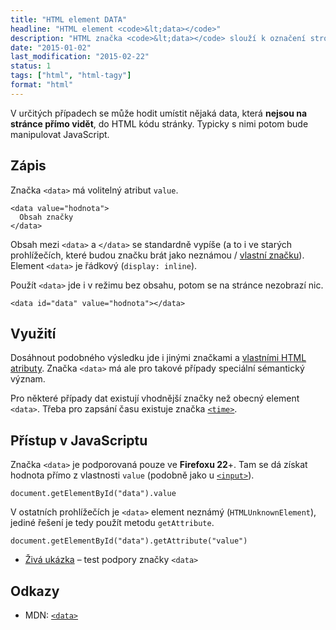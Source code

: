 ```yaml
---
title: "HTML element DATA"
headline: "HTML element <code>&lt;data></code>"
description: "HTML značka <code>&lt;data></code> slouží k označení strojově čitelných dat na webu."
date: "2015-01-02"
last_modification: "2015-02-22"
status: 1
tags: ["html", "html-tagy"]
format: "html"
---
```


<p>V určitých případech se může hodit umístit nějaká data, která <b>nejsou na stránce přímo vidět</b>, do HTML kódu stránky. Typicky s nimi potom bude manipulovat JavaScript.</p>




<h2 id="zapis">Zápis</h2>

<p>Značka <code>&lt;data></code> má volitelný atribut <code>value</code>.</p>

<pre><code>&lt;data value="hodnota">
  Obsah značky
&lt;/data></code></pre>




<p>Obsah mezi <code>&lt;data></code> a <code>&lt;/data></code> se standardně vypíše (a to i ve starých prohlížečích, které budou značku brát jako neznámou / <a href="/vlastni-html-znacky">vlastní značku</a>). Element <code>&lt;data></code> je řádkový (<code>display: inline</code>).</p>

<p>Použít <code>&lt;data></code> jde i v režimu bez obsahu, potom se na stránce nezobrazí nic.</p>

<pre><code>&lt;data id="data" value="hodnota">&lt;/data></code></pre>






<h2 id="vyuziti">Využití</h2>

<p>Dosáhnout podobného výsledku jde i jinými značkami a <a href="/vlastni-html-atributy">vlastními HTML atributy</a>. Značka <code>&lt;data></code> má ale pro takové případy speciální sémantický význam.</p>

<p>Pro některé případy dat existují vhodnější značky než obecný element <code>&lt;data></code>. Třeba pro zapsání času existuje značka <a href="/time"><code>&lt;time></code></a>.</p>



<h2 id="js">Přístup v JavaScriptu</h2>

<p>Značka <code>&lt;data></code> je podporovaná pouze ve <b>Firefoxu 22</b>+. Tam se dá získat hodnota přímo z vlastnosti <code>value</code> (podobně jako u <a href="/input"><code>&lt;input></code></a>).</p>

<pre><code>document.getElementById("data").value</code></pre>

<p>V ostatních prohlížečích je <code>&lt;data></code> element neznámý (<code>HTMLUnknownElement</code>), jediné řešení je tedy použít metodu <code>getAttribute</code>.</p>

<pre><code>document.getElementById("data").getAttribute("value")</code></pre>

<div class="external-content">
  <ul>
    <li><a href="https://kod.djpw.cz/hukb">Živá ukázka</a> – test podpory značky <code>&lt;data></code></li>
  </ul>
</div>


<h2 id="odkazy">Odkazy</h2>

<ul>
  <li>MDN: <a href="https://developer.mozilla.org/en-US/docs/Web/HTML/Element/data"><code>&lt;data></code></a></li>
</ul>